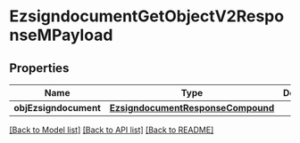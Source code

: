 # EzsigndocumentGetObjectV2ResponseMPayload

## Properties
Name | Type | Description | Notes
------------ | ------------- | ------------- | -------------
**objEzsigndocument** | [**EzsigndocumentResponseCompound**](EzsigndocumentResponseCompound.md) |  | 

[[Back to Model list]](../README.md#documentation-for-models) [[Back to API list]](../README.md#documentation-for-api-endpoints) [[Back to README]](../README.md)


